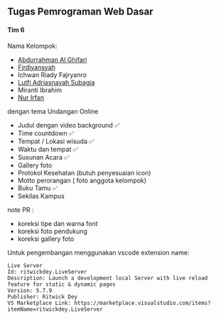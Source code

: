 ## Tugas Pemrograman Web Dasar
#### Tim 6

Nama Kelompok:
- [Abdurrahman Al Ghifari](https://github.com/abdurrahmanalghifari)
- [Firdiyansyah](https://github.com/Firdiyansyah)
- Ichwan Riady Fajryanro
- [Lutfi Adriasnayah Subagia](https://github.com/Lutfi-adr)
- Miranti Ibrahim
- [Nur Irfan](https://github.com/NurIrfan21)

dengan tema Undangan Online

- Judul dengan video background ✅
- Time countdown ✅
- Tempat / Lokasi wisuda ✅
- Waktu dan tempat ✅
- Susunan Acara ✅
- Gallery foto 
- Protokol Kesehatan (butuh penyesuaian icon)
- Motto perorangan ( foto anggota kelompok)
- Buku Tamu ✅
- Sekilas Kampus

note PR :
- koreksi tipe dan warna font
- koreksi foto pendukung
- koreksi gallery foto


Untuk pengembangan menggunakan
vscode extension name: 
```
Live Server
Id: ritwickdey.LiveServer
Description: Launch a development local Server with live reload feature for static & dynamic pages
Version: 5.7.9
Publisher: Ritwick Dey
VS Marketplace Link: https://marketplace.visualstudio.com/items?itemName=ritwickdey.LiveServer
```